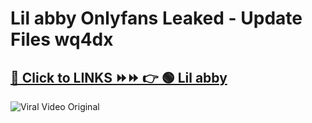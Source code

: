
 # Lil abby Onlyfans Leaked - Update Files wq4dx

## <h2><a href="https://clipsfans.com/Lil_abby&ref=git">🔗 Click to LINKS ⏩⏩ 👉 🟢 Lil abby </a></h2>

<a href="https://clipsfans.com/Lil_abby&ref=git" rel="nofollow" data-target="animated-image.originalLink"><img src="https://i.ibb.co.com/xMMVF88/686577567.gif" alt="Viral Video Original" style="max-width: 100%; display: inline-block;" data-target="animated-image.originalImage"></a>

